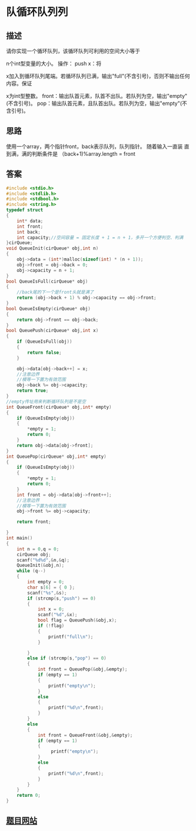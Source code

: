 # 队循环队列列

## 描述
请你实现一个循环队列，该循环队列可利用的空间大小等于

n个int型变量的大小。
操作：
push x：将

x加入到循环队列尾端。若循环队列已满，输出"full"(不含引号)，否则不输出任何内容。保证

x为int型整数。
front：输出队首元素，队首不出队。若队列为空，输出"empty"(不含引号)。
pop：输出队首元素，且队首出队。若队列为空，输出"empty"(不含引号)。

## 思路
使用一个array，两个指针front，back表示队列，队列指针。
随着输入一直装
直到满，满的判断条件是 （back+1)%array.length = front
## 答案
``` c
#include <stdio.h>
#include <stdlib.h>
#include <stdbool.h>
#include <string.h>
typedef struct
{
    int* data;
    int front;
    int back;
    int capacity;//空间容量 = 固定长度 + 1 = n + 1，多开一个方便判空、判满
}cirQueue;
void QueueInit(cirQueue* obj,int n)
{
    obj->data = (int*)malloc(sizeof(int) * (n + 1));
    obj->front = obj->back = 0;
    obj->capacity = n + 1;
}
bool QueueIsFull(cirQueue* obj)
{
    //back尾的下一个是front头就是满了
    return (obj->back + 1) % obj->capacity == obj->front;
}
bool QueueIsEmpty(cirQueue* obj)
{
    return obj->front == obj->back;
}
bool QueuePush(cirQueue* obj,int x)
{
    if (QueueIsFull(obj))
    {
        return false;
    }

    obj->data[obj->back++] = x;
    //注意边界
    //模等一下置为有效范围
    obj->back %= obj->capacity;
    return true;
}
//empty传址用来判断循环队列是不是空
int QueueFront(cirQueue* obj,int* empty)
{
    if (QueueIsEmpty(obj))
    {
        *empty = 1;
        return 0;
    }
    return obj->data[obj->front];
}
int QueuePop(cirQueue* obj,int* empty)
{
    if (QueueIsEmpty(obj))
    {
        *empty = 1;
        return 0;
    }
    int front = obj->data[obj->front++];
    //注意边界
    //模等一下置为有效范围
    obj->front %= obj->capacity;

    return front;

}
int main()
{
    int n = 0,q = 0;
    cirQueue obj;
    scanf("%d%d",&n,&q);
    QueueInit(&obj,n);
    while (q--)
    {
        int empty = 0;
        char s[6] = { 0 };
        scanf("%s",&s);
        if (strcmp(s,"push") == 0)
        {
            int x = 0;
            scanf("%d",&x);
            bool flag = QueuePush(&obj,x);
            if (!flag)
            {
                printf("full\n");
            }

        }
        else if (strcmp(s,"pop") == 0)
        {
            int front = QueuePop(&obj,&empty);
            if (empty == 1)
            {
                printf("empty\n");
            }
            else
            {
                printf("%d\n",front);
            }
        }
        else
        {
            int front = QueueFront(&obj,&empty);
            if (empty == 1)
            {
                 printf("empty\n");
            }
            else
            {
                printf("%d\n",front);
            }
        }
    }
    return 0;
}
```

## [题目网站](https://www.nowcoder.com/practice/0a3a216e50004d8bb5da43ad38bcfcbf?tpId=308&tqId=2372963&ru=%2Fpractice%2F885c1db3e39040cbae5cdf59fb0e9382&qru=%2Fta%2Falgorithm-start%2Fquestion-ranking&sourceUrl=%2Fexam%2Foj%3Fpage%3D1%26tab%3D%25E7%25AE%2597%25E6%25B3%2595%25E7%25AF%2587%26topicId%3D308)
